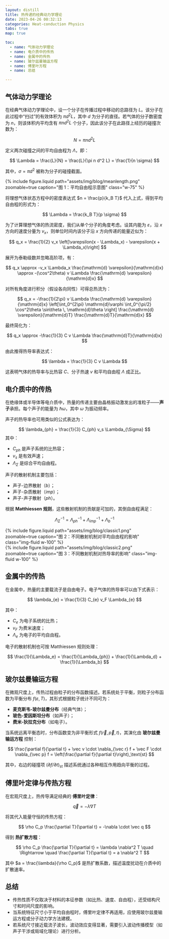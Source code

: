 ```yaml
---
layout: distill
title: 热传递的经典动力学理论
date: 2023-04-26 00:32:13
categories: Heat-conduction Physics
tabs: true
map: true

toc:
  - name: 气体动力学理论
  - name: 电介质中的传热
  - name: 金属中的传热
  - name: 玻尔兹曼输运方程
  - name: 傅里叶方程
  - name: 总结

---
```


## 气体动力学理论

在经典气体动力学理论中，设一个分子在传播过程中移动的总路径为 $L$。该分子在此过程中“扫过”的有效体积为 $\pi d^2 L$，其中 $d$ 为分子的直径。若气体的分子数密度为 $n$，则该体积内平均含有 $\pi n d^2 L$ 个分子，因此该分子在此路径上经历的碰撞次数为：  

$$
N = \pi n d^2 L
$$

定义两次碰撞之间的平均自由程为 $\Lambda$，即：

$$
\Lambda = \frac{L}{N} = \frac{L}{\pi n d^2 L} = \frac{1}{n \sigma}
$$

其中，$\sigma = \pi d^2$ 被称为分子的碰撞截面。

<div class="text-center">
  {% include figure.liquid path="assets/img/blog/meanlength.png" zoomable=true caption="图 1：平均自由程示意图" class="w-75" %}
</div>

将理想气体状态方程中的密度表达式 $n = \frac{p}{k_B T}$ 代入上式，得到平均自由程的形式为：

$$
\Lambda = \frac{k_B T}{p \sigma}
$$

为了计算理想气体的热流密度，我们从单个分子的角度考虑。设其内能为 $\varepsilon$，沿 $x$ 方向的速度分量为 $v_x$，则单位时间内该分子沿 $x$ 方向传递的能量近似为：

$$
q_x = \frac{1}{2} v_x \left[\varepsilon(x - \Lambda_x) - \varepsilon(x + \Lambda_x)\right]
$$

展开为泰勒级数并忽略高阶项，有：

$$
q_x \approx -v_x \Lambda_x \frac{\mathrm{d} \varepsilon}{\mathrm{d}x} \approx -(\cos^2\theta) v \Lambda \frac{\mathrm{d} \varepsilon}{\mathrm{d}x}
$$

对所有角度进行积分（假设各向同性）可得总热流为：

$$
q_x = -\frac{1}{2\pi} v \Lambda \frac{\mathrm{d} \varepsilon}{\mathrm{d}x}
\left[\int_0^{2\pi} \mathrm{d}\varphi \int_0^{\pi/2} \cos^2\theta \sin\theta \, \mathrm{d}\theta \right] \frac{\mathrm{d} \varepsilon}{\mathrm{d}T} \frac{\mathrm{d}T}{\mathrm{d}x}
$$

最终简化为：

$$
q_x \approx -\frac{1}{3} C v \Lambda \frac{\mathrm{d}T}{\mathrm{d}x}
$$

由此推得热导率表达式：

$$
\lambda = \frac{1}{3} C v \Lambda
$$

这表明气体的热导率与比热容 $C$、分子热速 $v$ 和平均自由程 $\Lambda$ 成正比。

## 电介质中的传热

在绝缘体或半导体等电介质中，热量的传递主要由晶格振动激发出的准粒子——**声子**承担。每个声子的能量为 $\hbar \omega$，其中 $\omega$ 为振动频率。

声子的热导率也可用类似的公式表达为：

$$
\lambda_{ph} = \frac{1}{3} C_{ph} v_s \Lambda_{\Sigma}
$$
其中：
- $C_{ph}$ 是声子系统的比热容；
- $v_s$ 是有效声速；
- $\Lambda_{\Sigma}$ 是综合平均自由程。

声子的散射机制主要包括：
- 声子-边界散射（$b$）；
- 声子-杂质散射（$imp$）；
- 声子-声子散射（$ph$）。

根据 **Matthiessen 规则**，这些散射机制的贡献是可加的，其倒自由程满足：

$$
\Lambda_{\Sigma}^{-1} = \Lambda_{ph}^{-1} + \Lambda_{imp}^{-1} + \Lambda_{b}^{-1}
$$

<div class="row">
  <div class="col-md-6 text-center">
    {% include figure.liquid 
      path="assets/img/blog/classic1.png" 
      zoomable=true 
      caption="图 2：不同散射机制对平均自由程的影响" 
      class="img-fluid w-100" %}
  </div>
  <div class="col-md-6 text-center">
    {% include figure.liquid 
      path="assets/img/blog/classic2.png" 
      zoomable=true 
      caption="图 3：不同散射机制对热导率的影响" 
      class="img-fluid w-100" %}
  </div>
</div>


## 金属中的传热

在金属中，热量的主要载流子是自由电子。电子气体的热导率可以由下式表示：

$$
\lambda_{e} = \frac{1}{3} C_{e} v_F \Lambda_{e}
$$

其中：
- $C_e$ 为电子系统的比热；
- $v_F$ 为费米速度；
- $\Lambda_e$ 为电子的平均自由程。

电子的散射机制也可按 Matthiessen 规则处理：

$$
\frac{1}{\Lambda_e} = \frac{1}{\Lambda_{ph}} + \frac{1}{\Lambda_d} + \frac{1}{\Lambda_b}
$$

## 玻尔兹曼输运方程

在微观尺度上，传热过程由粒子的分布函数描述。若系统处于平衡，则粒子分布函数为平衡分布 $f(\varepsilon, T)$，其形式根据粒子统计不同可为：
- **麦克斯韦-玻尔兹曼分布**（经典气体）；
- **玻色-爱因斯坦分布**（如声子）；
- **费米-狄拉克分布**（如电子）。

当系统远离平衡态时，分布函数变为非平衡形式 $f(\vec{r}, \vec{p}, t)$，其演化由 **玻尔兹曼输运方程** 控制：

$$
\frac{\partial f}{\partial t} + \vec v \cdot \nabla_{\vec r} f + \vec F \cdot \nabla_{\vec p} f = \left(\frac{\partial f}{\partial t}\right)_\text{st}
$$

其中，右边的碰撞项 $\left(\partial f / \partial t\right)_{\text{st}}$ 描述系统通过各种相互作用趋向平衡的过程。

## 傅里叶定律与传热方程

在宏观尺度上，热传导满足经典的 **傅里叶定律**：

$$
\vec q = -\lambda \nabla T
$$

将其代入能量守恒的传热方程：

$$
\rho C_p \frac{\partial T}{\partial t} = -\nabla \cdot \vec q
$$

得到 **热扩散方程**：

$$
\rho C_p \frac{\partial T}{\partial t} = \lambda \nabla^2 T
\quad \Rightarrow \quad \frac{\partial T}{\partial t} = a \nabla^2 T
$$

其中 $a = \frac{\lambda}{\rho C_p}$ 是热扩散系数，描述温度扰动在介质中的扩散速率。

## 总结

- 传热性质不仅取决于材料的本征参数（如比热、速度、自由程），还受结构尺寸和时间尺度的影响。
- 当系统特征尺寸小于平均自由程时，傅里叶定律不再适用，应使用玻尔兹曼输运方程或分子动力学方法建模。
- 若系统尺寸接近载流子波长，波动效应变得显著，需要引入波动传播模型（如声子干涉或局域化理论）进行分析。

